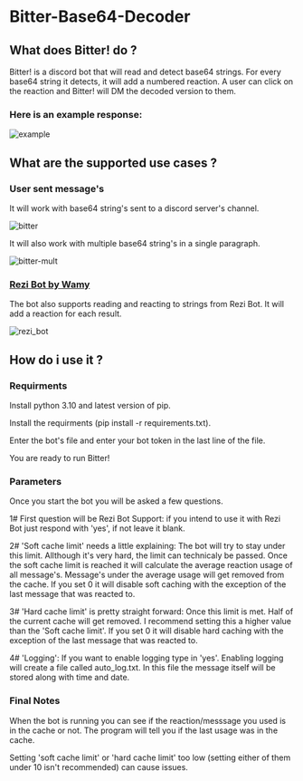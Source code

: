 # Bitter-Base64-Decoder
## What does Bitter! do ?
Bitter! is a discord bot that will read and detect base64 strings. For every base64 string it detects, it will add a numbered reaction.
A user can click on the reaction and Bitter! will DM the decoded version to them.

### Here is an example response:

![example](https://user-images.githubusercontent.com/67981946/188310549-87c513fc-bc13-46d6-bebc-a0e51f042c24.png)

## What are the supported use cases ?
### User sent message's
It will work with base64 string's sent to a discord server's channel.

![bitter](https://user-images.githubusercontent.com/67981946/188309919-c32ffaf3-6b74-4950-b1e6-e8f5e6b750db.png)

It will also work with multiple base64 string's in a single paragraph.

![bitter-mult](https://user-images.githubusercontent.com/67981946/188310529-ea9c2952-654d-424e-9df4-f3ad3e780eec.png)

### [Rezi Bot by Wamy](https://github.com/Wamy-Dev/Rezi)
The bot also supports reading and reacting to strings from Rezi Bot. It will add a reaction for each result.

![rezi_bot](https://user-images.githubusercontent.com/67981946/188311530-69d1efa2-3ec9-42d5-b35a-f2570da4aabb.png)

## How do i use it ?
### Requirments
Install python 3.10 and latest version of pip.

Install the requirments (pip install -r requirements.txt).

Enter the bot's file and enter your bot token in the last line of the file.

You are ready to run Bitter!

### Parameters
Once you start the bot you will be asked a few questions.

1# First question will be Rezi Bot Support: if you intend to use it with Rezi Bot just respond with 'yes', if not leave it blank.

2# 'Soft cache limit' needs a little explaining: The bot will try to stay under this limit. Allthough it's very hard, the limit can technicaly be passed. Once the soft cache limit is reached it will calculate the average reaction usage of all message's. Message's under the average usage will get removed from the cache. If you set 0 it will disable soft caching with the exception of the last message that was reacted to.

3# 'Hard cache limit' is pretty straight forward: Once this limit is met. Half of the current cache will get removed. I recommend setting this a higher value than the 'Soft cache limit'. If you set 0 it will disable hard caching with the exception of the last message that was reacted to.

4# 'Logging': If you want to enable logging type in 'yes'. Enabling logging will create a file called auto_log.txt. In this file the message itself will be stored along with time and date.

### Final Notes
When the bot is running you can see if the reaction/messsage you used is in the cache or not. The program will tell you if the last usage was in the cache.

Setting 'soft cache limit' or 'hard cache limit' too low (setting either of them under 10 isn't recommended) can cause issues.
